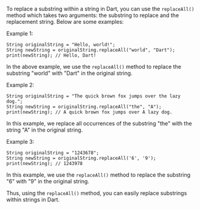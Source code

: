 To replace a substring within a string in Dart, you can use the `replaceAll()` method which takes two arguments: the substring to replace and the replacement string. Below are some examples:

Example 1:
```
String originalString = "Hello, world!";
String newString = originalString.replaceAll("world", "Dart");
print(newString); // Hello, Dart!
```

In the above example, we use the `replaceAll()` method to replace the substring "world" with "Dart" in the original string.

Example 2:
```
String originalString = "The quick brown fox jumps over the lazy dog.";
String newString = originalString.replaceAll("the", "A");
print(newString); // A quick brown fox jumps over A lazy dog.
```

In this example, we replace all occurrences of the substring "the" with the string "A" in the original string.

Example 3:
```
String originalString = "1243678";
String newString = originalString.replaceAll('6', '9');
print(newString); // 1243978
```

In this example, we use the `replaceAll()` method to replace the substring "6" with "9" in the original string.

Thus, using the `replaceAll()` method, you can easily replace substrings within strings in Dart.